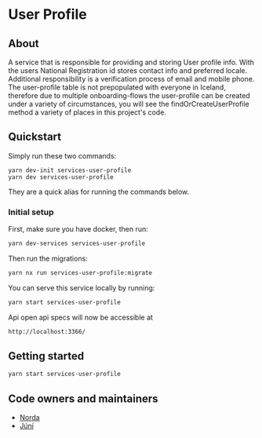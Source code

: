 # User Profile

## About

A service that is responsible for providing and storing User profile info. With the users National Registration id stores contact info and preferred locale. Additional responsibility is a verification process of email and mobile phone.
The user-profile table is not prepopulated with everyone in Iceland, therefore due to multiple onboarding-flows the user-profile can be created under a variety of circumstances, you will see the findOrCreateUserProfile method a variety of places in this project's code.

## Quickstart

Simply run these two commands:

```
yarn dev-init services-user-profile
yarn dev services-user-profile
```

They are a quick alias for running the commands below.

### Initial setup

First, make sure you have docker, then run:

```bash
yarn dev-services services-user-profile
```

Then run the migrations:

```bash
yarn nx run services-user-profile:migrate
```

You can serve this service locally by running:

```bash
yarn start services-user-profile
```

Api open api specs will now be accessible at

```bash
http://localhost:3366/
```

## Getting started

```bash
yarn start services-user-profile
```

## Code owners and maintainers

- [Norda](https://github.com/orgs/island-is/teams/norda/members)
- [Júní](https://github.com/orgs/island-is/teams/juni/members)
